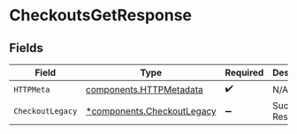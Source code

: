 # CheckoutsGetResponse


## Fields

| Field                                                                   | Type                                                                    | Required                                                                | Description                                                             |
| ----------------------------------------------------------------------- | ----------------------------------------------------------------------- | ----------------------------------------------------------------------- | ----------------------------------------------------------------------- |
| `HTTPMeta`                                                              | [components.HTTPMetadata](../../models/components/httpmetadata.md)      | :heavy_check_mark:                                                      | N/A                                                                     |
| `CheckoutLegacy`                                                        | [*components.CheckoutLegacy](../../models/components/checkoutlegacy.md) | :heavy_minus_sign:                                                      | Successful Response                                                     |